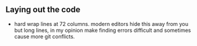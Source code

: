## Laying out the code

- hard wrap lines at 72 columns.  modern editors hide this away from you
  but long lines, in my opinion make finding errors difficult and
  sometimes cause more git conflicts.
